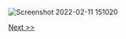 ![Screenshot 2022-02-11 151020](https://user-images.githubusercontent.com/55657279/153581224-03bcb75a-c11e-4b6d-82c9-26800b63cc4e.png)

[Next >>](10.md)
